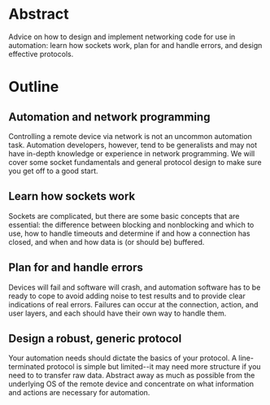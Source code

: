 Abstract
========

Advice on how to design and implement networking code for use in automation: learn how sockets work, plan for and handle errors, and design effective protocols.

Outline
=======

Automation and network programming
----------------------------------

Controlling a remote device via network is not an uncommon automation task. Automation developers, however, tend to be generalists and may not have in-depth knowledge or experience in network programming. We will cover some socket fundamentals and general protocol design to make sure you get off to a good start.

Learn how sockets work
----------------------

Sockets are complicated, but there are some basic concepts that are essential: the difference between blocking and nonblocking and which to use, how to handle timeouts and determine if and how a connection has closed, and when and how data is (or should be) buffered.

Plan for and handle errors
--------------------------

Devices will fail and software will crash, and automation software has to be ready to cope to avoid adding noise to test results and to provide clear indications of real errors. Failures can occur at the connection, action, and user layers, and each should have their own way to handle them.

Design a robust, generic protocol
---------------------------------

Your automation needs should dictate the basics of your protocol. A line-terminated protocol is simple but limited--it may need more structure if you need to to transfer raw data. Abstract away as much as possible from the underlying OS of the remote device and concentrate on what information and actions are necessary for automation.

